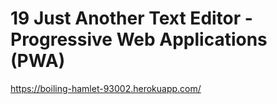 # 19 Just Another Text Editor - Progressive Web Applications (PWA)

https://boiling-hamlet-93002.herokuapp.com/